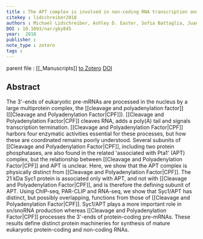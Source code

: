 ```yaml
---
title : The APT complex is involved in non-coding RNA transcription and is distinct from CPF
citekey : lidschreiber2018
authors : Michael Lidschreiber, Ashley D. Easter, Sofia Battaglia, Juan B. Rodríguez-Molina, Ana Casañal, Manuel Carminati, Carlo Baejen, Pawel Grzechnik, Kerstin C. Maier, Patrick Cramer, Lori A. Passmore
DOI : 10.1093/nar/gky845
year:  2018
publisher : 
note_type : zotero
tags : 
---
```

parent file : [[_Manuscripts]]
[to Zotero](zotero://select/items/@lidschreiber2018) [DOI](https://doi.org/10.1093/nar/gky845)

Abstract
---
The 3'-ends of eukaryotic pre-mRNAs are processed in the nucleus by a large multiprotein complex, the [[cleavage and polyadenylation factor]] ([[Cleavage and Polyadenylation Factor|CPF]]). [[Cleavage and Polyadenylation Factor|CPF]] cleaves RNA, adds a poly(A) tail and signals transcription termination. [[Cleavage and Polyadenylation Factor|CPF]] harbors four enzymatic activities essential for these processes, but how these are coordinated remains poorly understood. Several subunits of [[Cleavage and Polyadenylation Factor|CPF]], including two protein phosphatases, are also found in the related 'associated with Pta1' (APT) complex, but the relationship between [[Cleavage and Polyadenylation Factor|CPF]] and APT is unclear. Here, we show that the APT complex is physically distinct from [[Cleavage and Polyadenylation Factor|CPF]]. The 21 kDa Syc1 protein is associated only with APT, and not with [[Cleavage and Polyadenylation Factor|CPF]], and is therefore the defining subunit of APT. Using ChIP-seq, PAR-CLIP and RNA-seq, we show that Syc1/APT has distinct, but possibly overlapping, functions from those of [[Cleavage and Polyadenylation Factor|CPF]]. Syc1/APT plays a more important role in sn/snoRNA production whereas [[Cleavage and Polyadenylation Factor|CPF]] processes the 3'-ends of protein-coding pre-mRNAs. These results define distinct protein machineries for synthesis of mature eukaryotic protein-coding and non-coding RNAs.
